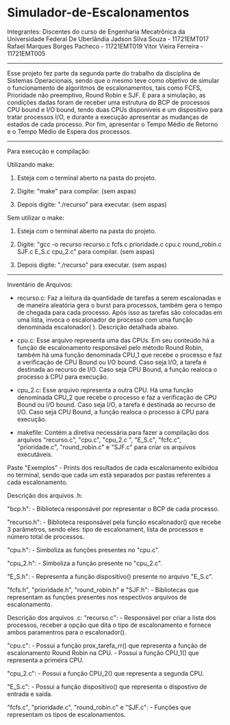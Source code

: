 # Simulador-de-Escalonamentos
Integrantes:
Discentes do curso de Engenharia Mecatrônica da Universidade Federal De Uberlândia
Jadson Silva Souza - 11721EMT017
Rafael Marques Borges Pacheco - 11721EMT019
Vitor Vieira Ferreira - 11721EMT005
_______________________________________________________________________________________________________
Esse projeto fez parte da segunda parte do trabalho da disciplina de Sistemas Operacionais, sendo que o mesmo teve como objetivo de simular o funcionamento de algoritmos de escalonamentos, tais como FCFS, Prioridade não preemptivo, Round Robin e SJF.
E para a simulação, as condições dadas foram de receber uma estrutura do BCP de processos CPU bound e I/O bound, tendo duas CPUs disponíveis e um dispositivo para tratar processos I/O, e durante a execução apresentar as mudanças de estados de cada processo. Por fim, apresentar o Tempo Médio de Retorno e o Tempo Médio de Espera dos processos.

------------------------------------------------------------------------------------------------------------------------------------

Para execução e compilação:

Utilizando make:

1) Esteja com o terminal aberto na pasta do projeto.

2) Digite: "make" para compilar. (sem aspas)

3) Depois digite: "./recurso" para executar. (sem aspas)

Sem utilizar o make:

1) Esteja com o terminal aberto na pasta do projeto.

2) Digite: "gcc -o recurso recurso.c fcfs.c prioridade.c cpu.c round_robin.c SJF.c E_S.c cpu_2.c" para compilar. (sem aspas)

3) Depois digite: "./recurso" para executar. (sem aspas)


---------------------------------------------------------------------------------------------------------------------------------------

Inventário de Arquivos: 

- recurso.c: Faz a leitura da quantidade de tarefas a serem escalonadas e de maneira aleatória gera o burst para processos, também gera o tempo de chegada para cada processo. Após isso as tarefas são colocadas em uma lista, invoca o escalonador de processo com uma função denominada escalonador( ). Descrição detalhada abaixo.

- cpu.c: Esse arquivo representa uma das CPUs. Em seu conteúdo há a função de escalonamento responsável pelo método Round Robin, também há uma função denominada CPU_1 que recebe o processo e faz a verificação de CPU Bound ou I/O bound. Caso seja I/O, a tarefa é destinada ao recurso de I/O. Caso seja CPU Bound, a função realoca o processo à CPU para execução. 

- cpu_2.c: Esse arquivo representa a outra CPU. Há uma função denominada CPU_2 que recebe o processo e faz a verificação de CPU Bound ou I/O bound. Caso seja I/O, a tarefa é destinada ao recurso de I/O. Caso seja CPU Bound, a função realoca o processo à CPU para execução.

- makefile: Contém a diretiva necessária para fazer a compilação dos arquivos "recurso.c", "cpu.c", "cpu_2.c ", "E_S.c", "fcfc.c", "prioridade.c", "round_robin.c" e "SJF.c" para criar os arquivos executáveis.


Paste "Exemplos" - Prints dos resultados de cada escalonamento exibidoa no terminal, sendo que cada um está separados por pastas referentes a cada escalonamento.

Descrição dos arquivos .h:

"bcp.h":
	- Biblioteca responsável por representar o BCP de cada processo.

"recurso.h":
	- Biblioteca responsável pela função escalonador() que recebe 3 parâmetros, sendo eles: tipo de escalonament, lista de processos e número total de processos.

"cpu.h":
	- Simboliza as funções presentes no "cpu.c".

"cpu_2.h":
	- Simboliza a função presente no "cpu_2.c".

"E_S.h":
	- Representa a função dispositivo() presente no arquivo  "E_S.c".

"fcfs.h", "prioridade.h", "round_robin.h" e "SJF.h":
	- Bibliotecas que representam as funções presentes nos respectivos arquivos de escalonamento.
	

Descrição dos arquivos .c:
"recurso.c":
	- Responsável por criar a lista dos processos, receber a opção que dita o tipo de escalonamento e fornece ambos paramentros para o escalonador().

"cpu.c":
	- Possui a função prox_tarefa_rr() que representa a função de escalonamento Round Robin na CPU. 
	- Possui a função CPU_1() que representa a primeira CPU.

"cpu_2.c": 
	- Possui a função CPU_2() que representa a segunda CPU.

"E_S.c":
	- Possui a função dispositivo() que representa o dispostivo de entrada e saída.

"fcfs.c", "prioridade.c", "round_robin.c" e "SJF.c":
	- Funções que representam os tipos de escalonamentos.
